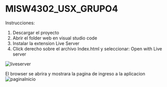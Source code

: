 # MISW4302_USX_GRUPO4

Instrucciones:
1. Descargar el proyecto
2. Abrir el folder web en visual studio code
3. Instalar la extension Live Server
4. Click derecho sobre el archivo Index.html y seleccionar: Open with Live server



![liveserver](https://github.com/stonejfg/MISW4302_USX_GRUPO4/assets/111403006/cac7f912-3ac0-4544-9670-d858b502818d)




El browser se abrira y mostrara la pagina de ingreso a la aplicacion
![paginaInicio](https://github.com/stonejfg/MISW4302_USX_GRUPO4/assets/111403006/f9f8419f-0a77-455c-a961-2cefd1701aba)
